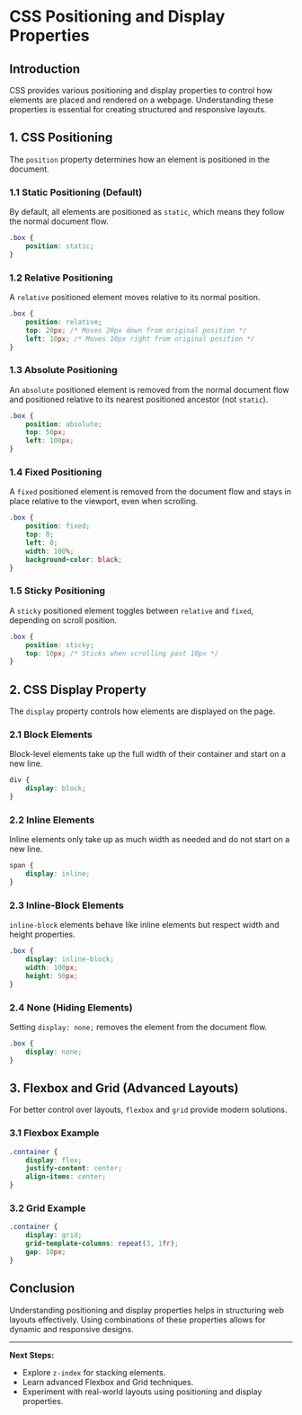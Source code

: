 # CSS Positioning and Display Properties

## Introduction
CSS provides various positioning and display properties to control how elements are placed and rendered on a webpage. Understanding these properties is essential for creating structured and responsive layouts.

## 1. CSS Positioning
The `position` property determines how an element is positioned in the document.

### 1.1 Static Positioning (Default)
By default, all elements are positioned as `static`, which means they follow the normal document flow.
```css
.box {
    position: static;
}
```

### 1.2 Relative Positioning
A `relative` positioned element moves relative to its normal position.
```css
.box {
    position: relative;
    top: 20px; /* Moves 20px down from original position */
    left: 10px; /* Moves 10px right from original position */
}
```

### 1.3 Absolute Positioning
An `absolute` positioned element is removed from the normal document flow and positioned relative to its nearest positioned ancestor (not `static`).
```css
.box {
    position: absolute;
    top: 50px;
    left: 100px;
}
```

### 1.4 Fixed Positioning
A `fixed` positioned element is removed from the document flow and stays in place relative to the viewport, even when scrolling.
```css
.box {
    position: fixed;
    top: 0;
    left: 0;
    width: 100%;
    background-color: black;
}
```

### 1.5 Sticky Positioning
A `sticky` positioned element toggles between `relative` and `fixed`, depending on scroll position.
```css
.box {
    position: sticky;
    top: 10px; /* Sticks when scrolling past 10px */
}
```

## 2. CSS Display Property
The `display` property controls how elements are displayed on the page.

### 2.1 Block Elements
Block-level elements take up the full width of their container and start on a new line.
```css
div {
    display: block;
}
```

### 2.2 Inline Elements
Inline elements only take up as much width as needed and do not start on a new line.
```css
span {
    display: inline;
}
```

### 2.3 Inline-Block Elements
`inline-block` elements behave like inline elements but respect width and height properties.
```css
.box {
    display: inline-block;
    width: 100px;
    height: 50px;
}
```

### 2.4 None (Hiding Elements)
Setting `display: none;` removes the element from the document flow.
```css
.box {
    display: none;
}
```

## 3. Flexbox and Grid (Advanced Layouts)
For better control over layouts, `flexbox` and `grid` provide modern solutions.

### 3.1 Flexbox Example
```css
.container {
    display: flex;
    justify-content: center;
    align-items: center;
}
```

### 3.2 Grid Example
```css
.container {
    display: grid;
    grid-template-columns: repeat(3, 1fr);
    gap: 10px;
}
```

## Conclusion
Understanding positioning and display properties helps in structuring web layouts effectively. Using combinations of these properties allows for dynamic and responsive designs.

---
**Next Steps:**
- Explore `z-index` for stacking elements.
- Learn advanced Flexbox and Grid techniques.
- Experiment with real-world layouts using positioning and display properties.
